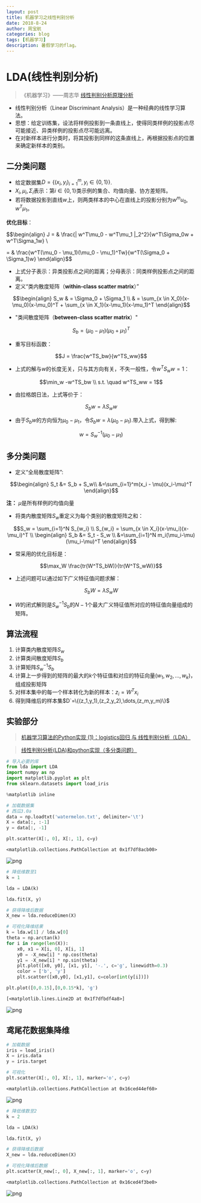 ```yaml
---
layout: post
title: 机器学习之线性判别分析
date: 2018-8-24
author: 周宝航
categories: blog
tags: [机器学习]
description: 暑假学习的flag。
---
```


# LDA(线性判别分析)

> 《机器学习》——周志华
> [线性判别分析原理分析](https://www.cnblogs.com/pinard/p/6244265.html)

- 线性判别分析（Linear Discriminant Analysis）是一种经典的线性学习算法。
- 思想：给定训练集，设法将样例投影到一条直线上，使得同类样例的投影点尽可能接近、异类样例的投影点尽可能远离。
- 在对新样本进行分类时，将其投影到同样的这条直线上，再根据投影点的位置来确定新样本的类别。

## 二分类问题

- 给定数据集$D=\{(x_i, y_i)_{i=1}^m, y_i \in \{0,1\}\}$.
- $X_i, \mu_i, \Sigma_i$表示：第$i \in \{ 0, 1\}$类示例的集合、均值向量、协方差矩阵。
- 若将数据投影到直线$w$上，则两类样本的中心在直线上的投影分别为$w^mu_0, w^T\mu_1$。

**优化目标**：

$$\begin{align}
J = & \frac{\| w^T\mu_0 - w^T\mu_1 \|_2^2}{w^T\Sigma_0w + w^T\Sigma_1w} \\

= & \frac{w^T(\mu_0 - \mu_1)(\mu_0 - \mu_1)^Tw}{w^T(\Sigma_0 + \Sigma_1)w}
\end{align}$$

- 上式分子表示：异类投影点之间的距离；分母表示：同类样例投影点之间的距离。
- 定义“类内散度矩阵（**within-class scatter matrix**）”

$$\begin{align}
S_w & = \Sigma_0 + \Sigma_1 \\
& = \sum_{x \in X_0}(x-\mu_0)(x-\mu_0)^T + \sum_{x \in X_1}(x-\mu_1)(x-\mu_1)^T
\end{align}$$

- "类间散度矩阵（**between-class scatter matrix**）"

$$S_b = (\mu_0 - \mu_1)(\mu_0 + \mu_1)^T$$

- 重写目标函数：

$$J = \frac{w^TS_bw}{w^TS_ww}$$

- 上式的解与$w$的长度无关，只与其方向有关，不失一般性，令$w^T S_w w = 1$：

$$\min_w -w^TS_bw \\ s.t. \quad w^TS_ww = 1$$

- 由拉格朗日法，上式等价于：

$$S_bw=\lambda S_w w$$

- 由于$S_b w$的方向恒为$\mu_0 - \mu_1$，令$S_b w = \lambda (\mu_0 - \mu_1)$.带入上式，得到解:

$$w = S_w^{-1}(\mu_0 - \mu_1)$$

## 多分类问题

- 定义“全局散度矩阵”:

$$\begin{align}
S_t &= S_b + S_w\\
&=\sum_{i=1}^m(x_i - \mu)(x_i-\mu)^T
\end{align}$$

**注：** $\mu$是所有样例的均值向量

- 将类内散度矩阵$S_w$重定义为每个类别的散度矩阵之和：

$$S_w = \sum_{i=1}^N S_{w_i} \\
S_{w_i} = \sum_{x \in X_i}(x-\mu_i)(x-\mu_i)^T \\
\begin{align}
S_b &= S_t - S_w \\
&=\sum_{i=1}^N m_i(\mu_i-\mu)(\mu_i-\mu)^T
\end{align}$$

- 常采用的优化目标是：

$$\max_W \frac{tr(W^TS_bW)}{tr(W^TS_wW)}$$

- 上述问题可以通过如下广义特征值问题求解：

$$S_bW=\lambda S_w W$$

- $W$的闭式解则是$S_w^{-1}S_b$的$N-1$个最大广义特征值所对应的特征值向量组成的矩阵。

## 算法流程

1. 计算类内散度矩阵$S_w$
2. 计算类间散度矩阵$S_b$
3. 计算矩阵$S_w^{-1}S_b$
4. 计算上一步得到的矩阵的最大的$k$个特征值和对应的特征向量$(w_1,w_2,\dots,w_k)$，组成投影矩阵
5. 对样本集中的每一个样本转化为新的样本：$z_i=W^T x_i$
6. 得到降维后的样本集$D`=\{(z_1,y_1),(z_2,y_2),\dots,(z_m,y_m)\}$

## 实验部分


> [机器学习算法的Python实现 (1)：logistics回归 与 线性判别分析（LDA）](https://blog.csdn.net/wzmsltw/article/details/51037725)

> [线性判别分析(LDA)和python实现（多分类问题）](https://blog.csdn.net/z962013489/article/details/79918758)


```python
# 导入必要的库
from lda import LDA
import numpy as np
import matplotlib.pyplot as plt
from sklearn.datasets import load_iris

%matplotlib inline
```


```python
# 加载数据集
# 西瓜3.0a
data = np.loadtxt('watermelon.txt', delimiter='\t')
X = data[:, :-1]
y = data[:, -1]

plt.scatter(X[:, 0], X[:, 1], c=y)
```




    <matplotlib.collections.PathCollection at 0x1f7df8acb00>




![png](\img\2018-08-24-output_2_1.png)



```python
# 降低维数至1
k = 1

lda = LDA(k)

lda.fit(X, y)

# 获得降维后数据
X_new = lda.reduceDimen(X)
```


```python
# 可视化降维结果
k = lda.w[1] / lda.w[0]
theta = np.arctan(k)
for i in range(len(X)):
    x0, x1 = X[i, 0], X[i, 1]
    y0 = -X_new[i] * np.cos(theta)
    y1 = -X_new[i] * np.sin(theta)
    plt.plot([x0, y0], [x1, y1], '-.', c='g', linewidth=0.3)
    color = ['b', 'y']
    plt.scatter([x0,y0], [x1,y1], c=color[int(y[i])])

plt.plot([0,0.15],[0,0.15*k], 'g')
```




    [<matplotlib.lines.Line2D at 0x1f7dfbdf4a8>]




![png](\img\2018-08-24-output_4_1.png)


## 鸢尾花数据集降维


```python
# 加载数据
iris = load_iris()
X = iris.data
y = iris.target

# 可视化
plt.scatter(X[:, 0], X[:, 1], marker='o', c=y)
```




    <matplotlib.collections.PathCollection at 0x16ced44ef60>




![png](\img\2018-08-24-output_6_1.png)



```python
# 降低维数至2
k = 2

lda = LDA(k)

lda.fit(X, y)

# 获得降维后数据
X_new = lda.reduceDimen(X)
```


```python
# 可视化降维后数据
plt.scatter(X_new[:, 0], X_new[:, 1], marker='o', c=y)
```




    <matplotlib.collections.PathCollection at 0x16ced4f3be0>




![png](\img\2018-08-24-output_8_1.png)